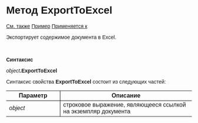 ﻿<html>
<head>
    <title>Document\ExportToExcel</title>
    <link rel="stylesheet" href="../../../common.css" />
    <style>
        p, h1, table{font-family:Arial;
                    }
        table  {border-collapse: collapse;
               }
    </style>
</head>
<body>
    <h1>Метод ExportToExcel</h1>
    <p>
        <a href="../Asdoc.html">См. также</a> <u>Пример</u> <a href="../Asdoc.html">Применяется к</a>
    </p>
    <p>
       Экспортирует содержимое документа в Excel.
    </p>
    <br>
    <p>
       <strong>Синтаксис</strong>
    </p>
    <p>
       <em>object</em><strong>.ExportToExcel</strong>
    </p>
    <p>
       Синтаксис свойства <strong>ExportToExcel</strong> состоит из следующих частей:
    </p>
    <table>
        <tr>
            <th style="width: 29%; border-right: 1px solid black; border-bottom: 1px solid black;">Параметр</th>
            <th style="width:71%; border-bottom: 1px solid black;">Описание</th> 
        </tr>
        <tr>
            <td style="width: 29%; border-right: 1px solid black;"><em>object</em></td>
            <td style="width: 71%;">строковое выражение, являющееся ссылкой на экземпляр документа</td>
        </tr>
    </table>
    <br>
</body>
</html>
